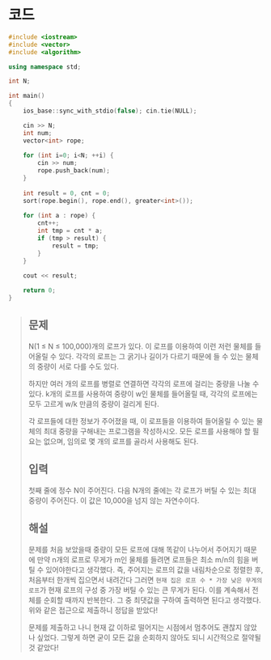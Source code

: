 # 코드

```c++
#include <iostream>
#include <vector>
#include <algorithm>

using namespace std;

int N;

int main()
{
    ios_base::sync_with_stdio(false); cin.tie(NULL);

    cin >> N;
    int num;
    vector<int> rope;
    
    for (int i=0; i<N; ++i) {
        cin >> num;
        rope.push_back(num);
    }
    
    int result = 0, cnt = 0;
    sort(rope.begin(), rope.end(), greater<int>());
    
    for (int a : rope) {
        cnt++;
        int tmp = cnt * a;
        if (tmp > result) {
            result = tmp;
        }
    }
    
    cout << result;

    return 0;
}

```



> ## 문제
>
> N(1 ≤ N ≤ 100,000)개의 로프가 있다. 이 로프를 이용하여 이런 저런 물체를 들어올릴 수 있다. 각각의 로프는 그 굵기나 길이가 다르기 때문에 들 수 있는 물체의 중량이 서로 다를 수도 있다.
>
> 하지만 여러 개의 로프를 병렬로 연결하면 각각의 로프에 걸리는 중량을 나눌 수 있다. k개의 로프를 사용하여 중량이 w인 물체를 들어올릴 때, 각각의 로프에는 모두 고르게 w/k 만큼의 중량이 걸리게 된다.
>
> 각 로프들에 대한 정보가 주어졌을 때, 이 로프들을 이용하여 들어올릴 수 있는 물체의 최대 중량을 구해내는 프로그램을 작성하시오. 모든 로프를 사용해야 할 필요는 없으며, 임의로 몇 개의 로프를 골라서 사용해도 된다.
>
> ## 입력
>
> 첫째 줄에 정수 N이 주어진다. 다음 N개의 줄에는 각 로프가 버틸 수 있는 최대 중량이 주어진다. 이 값은 10,000을 넘지 않는 자연수이다.
> 
> ## 해설
> 
> 문제를 처음 보았을때 중량이 모든 로프에 대해 똑같이 나누어서 주어지기 때문에 만약 n개의 로프로 무게가 m인 물체를 들려면 로프들은 최소 m/n의 힘을 버틸 수 있어야한다고 생각했다. 즉, 주어지는 로프의 값을 내림차순으로 정렬한 후, 처음부터 한개씩 집으면서 내려간다 그러면 `현재 집은 로프 수 * 가장 낮은 무게의 로프`가 현재 로프의 구성 중 가장 버틸 수 있는 큰 무게가 된다. 이를 계속해서 전체를 순회할 때까지 반복한다. 그 중 최댓값을 구하여 출력하면 된다고 생각했다. 위와 같은 접근으로 제출하니 정답을 받았다!
> 
> 문제를 제출하고 나니 현재 값 이하로 떨어지는 시점에서 멈추어도 괜찮지 않았나 싶었다. 그렇게 하면 굳이 모든 값을 순회하지 않아도 되니 시간적으로 절약될 것 같았다!
